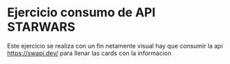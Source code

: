 # Ejercicio consumo de API STARWARS

Este ejercicio se realiza con un fin netamente visual hay que consumir la api https://swapi.dev/ para llenar las cards con la informacion

<img scr="./image.png">